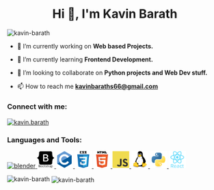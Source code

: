 <h1 align="center">Hi 👋, I'm Kavin Barath</h1>
<p align="left"> <img src="https://komarev.com/ghpvc/?username=kavin-barath&label=Profile%20views&color=0e75b6&style=flat" alt="kavin-barath" /> </p>

- 🔭 I’m currently working on **Web based Projects.**

- 🌱 I’m currently learning **Frontend Development.**

- 👯 I’m looking to collaborate on **Python projects and Web Dev stuff.**

- 📫 How to reach me **kavinbaraths66@gmail.com**

<h3 align="left">Connect with me:</h3>
<p align="left">
<a href="https://instagram.com/kavin.barath" target="blank"><img align="center" src="https://cdn.jsdelivr.net/npm/simple-icons@3.0.1/icons/instagram.svg" alt="kavin.barath" height="30" width="40" /></a>
</p>

<h3 align="left">Languages and Tools:</h3>
<p align="left"> <a href="https://www.blender.org/" target="_blank"> <img src="https://download.blender.org/branding/community/blender_community_badge_white.svg" alt="blender" width="40" height="40"/> </a> <a href="https://getbootstrap.com" target="_blank"> <img src="https://raw.githubusercontent.com/devicons/devicon/master/icons/bootstrap/bootstrap-plain-wordmark.svg" alt="bootstrap" width="40" height="40"/> </a> <a href="https://www.cprogramming.com/" target="_blank"> <img src="https://raw.githubusercontent.com/devicons/devicon/master/icons/c/c-original.svg" alt="c" width="40" height="40"/> </a> <a href="https://www.w3schools.com/css/" target="_blank"> <img src="https://raw.githubusercontent.com/devicons/devicon/master/icons/css3/css3-original-wordmark.svg" alt="css3" width="40" height="40"/> </a> <a href="https://www.w3.org/html/" target="_blank"> <img src="https://raw.githubusercontent.com/devicons/devicon/master/icons/html5/html5-original-wordmark.svg" alt="html5" width="40" height="40"/> </a> <a href="https://developer.mozilla.org/en-US/docs/Web/JavaScript" target="_blank"> <img src="https://raw.githubusercontent.com/devicons/devicon/master/icons/javascript/javascript-original.svg" alt="javascript" width="40" height="40"/> </a> <a href="https://www.linux.org/" target="_blank"> <img src="https://raw.githubusercontent.com/devicons/devicon/master/icons/linux/linux-original.svg" alt="linux" width="40" height="40"/> </a> <a href="https://www.python.org" target="_blank"> <img src="https://raw.githubusercontent.com/devicons/devicon/master/icons/python/python-original.svg" alt="python" width="40" height="40"/> </a> <a href="https://reactjs.org/" target="_blank"> <img src="https://raw.githubusercontent.com/devicons/devicon/master/icons/react/react-original-wordmark.svg" alt="react" width="40" height="40"/> </a> </p>

<p><img align="left" src="https://github-readme-stats.vercel.app/api/top-langs?username=kavin-barath&show_icons=true&locale=en&layout=compact" alt="kavin-barath" /></p>

<p>&nbsp;<img align="center" src="https://github-readme-stats.vercel.app/api?username=kavin-barath&show_icons=true&locale=en" alt="kavin-barath" /></p>
